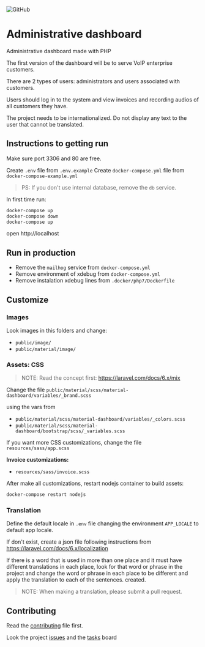 ![GitHub](https://img.shields.io/github/license/librecodecoop/dashboard)

# Administrative dashboard

Administrative dashboard made with PHP

The first version of the dashboard will be to serve VoIP enterprise customers.

There are 2 types of users:
administrators and users associated with customers.

Users should log in to the system and view invoices and recording audios of all customers they have.

The project needs to be internationalized. Do not display any text to the user that cannot be translated.

## Instructions to getting run

Make sure port 3306 and 80 are free.

Create `.env` file from `.env.example`
Create `docker-compose.yml` file from `docker-compose-example.yml`

> PS: If you don't use internal database, remove the `db` service.

In first time run:

```bash
docker-compose up
docker-compose down
docker-compose up
```

open http://localhost

## Run in production

* Remove the `mailhog` service from `docker-compose.yml`
* Remove environment of xdebug from `docker-compose.yml`
* Remove instalation xdebug lines from `.docker/php7/Dockerfile`

## Customize

### Images

Look images in this folders and change:
 * `public/image/`
 * `public/material/image/`

### Assets: CSS

> NOTE: Read the concept first: https://laravel.com/docs/6.x/mix

Change the file `public/material/scss/material-dashboard/variables/_brand.scss`

using the vars from

 * `public/material/scss/material-dashboard/variables/_colors.scss`
 * `public/material/scss/material-dashboard/bootstrap/scss/_variables.scss`

If you want more CSS customizations, change the file `resources/sass/app.scss`

**Invoice customizations:**
 * `resources/sass/invoice.scss`

After make all customizations, restart nodejs container to build assets:
```bash
docker-compose restart nodejs
```

### Translation

Define the default locale in `.env` file changing the environment `APP_LOCALE` to default app locale.

If don't exist, create a json file following instructions from https://laravel.com/docs/6.x/localization

If there is a word that is used in more than one place and it must have different translations in each place, look for that word or phrase in the project and change the word or phrase in each place to be different and apply the translation to each of the sentences. created.

> NOTE: When making a translation, please submit a pull request.

## Contributing

Read the [contributing](/CONTRIBUTING.md) file first.

Look the project [issues](/../../issues) and the [tasks](/../../projects) board
